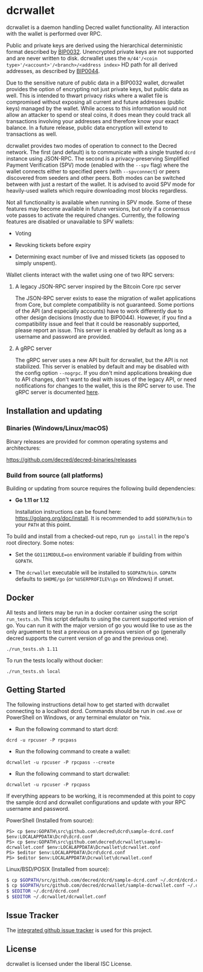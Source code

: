 dcrwallet
=========

dcrwallet is a daemon handling Decred wallet functionality.  All interaction
with the wallet is performed over RPC.

Public and private keys are derived using the hierarchical
deterministic format described by
[BIP0032](https://github.com/bitcoin/bips/blob/master/bip-0032.mediawiki).
Unencrypted private keys are not supported and are never written to
disk.  dcrwallet uses the
`m/44'/<coin type>'/<account>'/<branch>/<address index>`
HD path for all derived addresses, as described by
[BIP0044](https://github.com/bitcoin/bips/blob/master/bip-0044.mediawiki).

Due to the sensitive nature of public data in a BIP0032 wallet,
dcrwallet provides the option of encrypting not just private keys, but
public data as well.  This is intended to thwart privacy risks where a
wallet file is compromised without exposing all current and future
addresses (public keys) managed by the wallet. While access to this
information would not allow an attacker to spend or steal coins, it
does mean they could track all transactions involving your addresses
and therefore know your exact balance.  In a future release, public data
encryption will extend to transactions as well.

dcrwallet provides two modes of operation to connect to the Decred
network.  The first (and default) is to communicate with a single
trusted `dcrd` instance using JSON-RPC.  The second is a
privacy-preserving Simplified Payment Verification (SPV) mode (enabled
with the `--spv` flag) where the wallet connects either to specified
peers (with `--spvconnect`) or peers discovered from seeders and other
peers. Both modes can be switched between with just a restart of the
wallet.  It is advised to avoid SPV mode for heavily-used wallets
which require downloading most blocks regardless.

Not all functionality is available when running in SPV mode.  Some of
these features may become available in future versions, but only if a
consensus vote passes to activate the required changes.  Currently,
the following features are disabled or unavailable to SPV wallets:

  * Voting

  * Revoking tickets before expiry

  * Determining exact number of live and missed tickets (as opposed to
    simply unspent).

Wallet clients interact with the wallet using one of two RPC servers:

  1. A legacy JSON-RPC server inspired by the Bitcoin Core rpc server

     The JSON-RPC server exists to ease the migration of wallet applications
     from Core, but complete compatibility is not guaranteed.  Some portions of
     the API (and especially accounts) have to work differently due to other
     design decisions (mostly due to BIP0044).  However, if you find a
     compatibility issue and feel that it could be reasonably supported, please
     report an issue.  This server is enabled by default as long as a username
     and password are provided.

  2. A gRPC server

     The gRPC server uses a new API built for dcrwallet, but the API is not
     stabilized.  This server is enabled by default and may be disabled with
     the config option `--nogrpc`.  If you don't mind applications breaking
     due to API changes, don't want to deal with issues of the legacy API, or
     need notifications for changes to the wallet, this is the RPC server to
     use. The gRPC server is documented [here](./rpc/documentation/README.md).

## Installation and updating

### Binaries (Windows/Linux/macOS)

Binary releases are provided for common operating systems and architectures:

https://github.com/decred/decred-binaries/releases

### Build from source (all platforms)

Building or updating from source requires the following build dependencies:

- **Go 1.11 or 1.12**

  Installation instructions can be found here: https://golang.org/doc/install.
  It is recommended to add `$GOPATH/bin` to your `PATH` at this point.

To build and install from a checked-out repo, run `go install` in the repo's
root directory.  Some notes:

* Set the `GO111MODULE=on` environment variable if building from within
  `GOPATH`.

* The `dcrwallet` executable will be installed to `$GOPATH/bin`.  `GOPATH`
  defaults to `$HOME/go` (or `%USERPROFILE%\go` on Windows) if unset.

## Docker

All tests and linters may be run in a docker container using the script
`run_tests.sh`.  This script defaults to using the current supported version of
go.  You can run it with the major version of go you would like to use as the
only arguement to test a previous on a previous version of go (generally decred
supports the current version of go and the previous one).

```
./run_tests.sh 1.11
```

To run the tests locally without docker:

```
./run_tests.sh local
```

## Getting Started

The following instructions detail how to get started with dcrwallet connecting
to a localhost dcrd.  Commands should be run in `cmd.exe` or PowerShell on
Windows, or any terminal emulator on *nix.

- Run the following command to start dcrd:

```
dcrd -u rpcuser -P rpcpass
```

- Run the following command to create a wallet:

```
dcrwallet -u rpcuser -P rpcpass --create
```

- Run the following command to start dcrwallet:

```
dcrwallet -u rpcuser -P rpcpass
```

If everything appears to be working, it is recommended at this point to
copy the sample dcrd and dcrwallet configurations and update with your
RPC username and password.

PowerShell (Installed from source):
```
PS> cp $env:GOPATH\src\github.com\decred\dcrd\sample-dcrd.conf $env:LOCALAPPDATA\Dcrd\dcrd.conf
PS> cp $env:GOPATH\src\github.com\decred\dcrwallet\sample-dcrwallet.conf $env:LOCALAPPDATA\Dcrwallet\dcrwallet.conf
PS> $editor $env:LOCALAPPDATA\Dcrd\dcrd.conf
PS> $editor $env:LOCALAPPDATA\Dcrwallet\dcrwallet.conf
```

Linux/BSD/POSIX (Installed from source):
```bash
$ cp $GOPATH/src/github.com/decred/dcrd/sample-dcrd.conf ~/.dcrd/dcrd.conf
$ cp $GOPATH/src/github.com/decred/dcrwallet/sample-dcrwallet.conf ~/.dcrwallet/dcrwallet.conf
$ $EDITOR ~/.dcrd/dcrd.conf
$ $EDITOR ~/.dcrwallet/dcrwallet.conf
```

## Issue Tracker

The [integrated github issue tracker](https://github.com/decred/dcrwallet/issues)
is used for this project.

## License

dcrwallet is licensed under the liberal ISC License.
